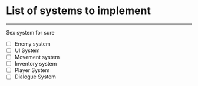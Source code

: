 # List of systems to implement
---
Sex system for sure
- [ ] Enemy system
- [ ] UI System
- [ ] Movement system
- [ ] Inventory system
- [ ] Player System
- [ ] Dialogue System